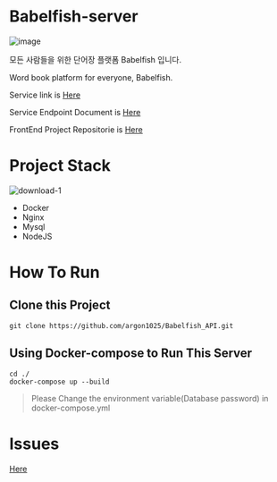 # Babelfish-server
![image](https://user-images.githubusercontent.com/55491354/106644434-72e1c880-65ce-11eb-8677-6aa35668591e.png)

모든 사람들을 위한 단어장 플랫폼 Babelfish 입니다.

Word book platform for everyone, Babelfish.

Service link is [Here](http://babelfish.seongrok.net/)

Service Endpoint Document is [Here](https://github.com/argon1025/Babelfish_API/tree/main/app)

FrontEnd Project Repositorie is [Here](https://github.com/argon1025/babelfish)


# Project Stack
![download-1](https://user-images.githubusercontent.com/55491354/109424917-4a13ee00-7a29-11eb-9d9a-1696ca23c5d9.png)
- Docker
- Nginx
- Mysql
- NodeJS


# How To Run

## Clone this Project
```
git clone https://github.com/argon1025/Babelfish_API.git
```

## Using Docker-compose to Run This Server
```
cd ./
docker-compose up --build
```
> Please Change the environment variable(Database password) in docker-compose.yml

# Issues
[Here](https://github.com/argon1025/Babelfish_API/issues)
